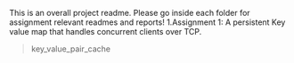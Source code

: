 This is an overall project readme.
Please go inside each folder for assignment relevant readmes and reports!
1.Assignment 1: A persistent Key value map that handles concurrent clients over TCP.
> key_value_pair_cache
